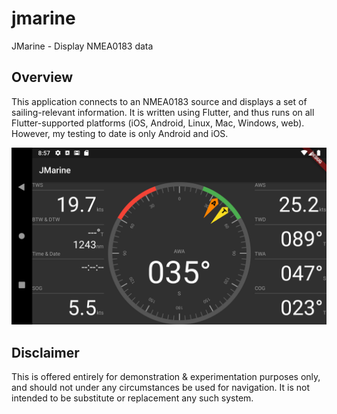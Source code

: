 # jmarine

JMarine - Display NMEA0183 data

## Overview

This application connects to an NMEA0183 source and displays a set of sailing-relevant information.
It is written using Flutter, and thus runs on all Flutter-supported platforms (iOS, Android, Linux, Mac, Windows, web).  
However, my testing to date is only Android and iOS.

![Example screen](images/example.png)

## Disclaimer
This is offered entirely for demonstration & experimentation purposes only, and should not under any circumstances be used for navigation. It is not intended to be substitute or replacement any such system.
